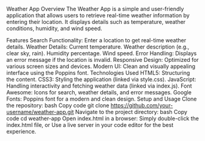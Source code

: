 Weather App
Overview
The Weather App is a simple and user-friendly application that allows users to retrieve real-time weather information by entering their location. It displays details such as temperature, weather conditions, humidity, and wind speed.

Features
Search Functionality: Enter a location to get real-time weather details.
Weather Details:
Current temperature.
Weather description (e.g., clear sky, rain).
Humidity percentage.
Wind speed.
Error Handling: Displays an error message if the location is invalid.
Responsive Design: Optimized for various screen sizes and devices.
Modern UI: Clean and visually appealing interface using the Poppins font.
Technologies Used
HTML5: Structuring the content.
CSS3: Styling the application (linked via style.css).
JavaScript: Handling interactivity and fetching weather data (linked via index.js).
Font Awesome: Icons for search, weather details, and error messages.
Google Fonts: Poppins font for a modern and clean design.
Setup and Usage
Clone the repository:
bash
Copy code
git clone https://github.com/your-username/weather-app.git
Navigate to the project directory:
bash
Copy code
cd weather-app
Open index.html in a browser:
Simply double-click the index.html file, or
Use a live server in your code editor for the best experience.
